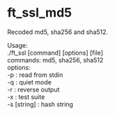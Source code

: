 # ft_ssl_md5

Recoded md5, sha256 and sha512.

Usage:  
./ft_ssl [command] [options] [file]  
commands: md5, sha256, sha512  
options:  
-p : read from stdin  
-q : quiet mode  
-r : reverse output  
-x : test suite   
-s [string] : hash string  
